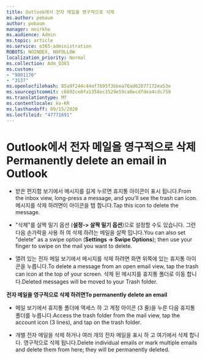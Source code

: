 ```yaml
---
title: Outlook에서 전자 메일을 영구적으로 삭제
ms.author: pebaum
author: pebaum
manager: mnirkhe
ms.audience: Admin
ms.topic: article
ms.service: o365-administration
ROBOTS: NOINDEX, NOFOLLOW
localization_priority: Normal
ms.collection: Adm_O365
ms.custom:
- "9001176"
- "3137"
ms.openlocfilehash: 85a9f244c44af7695f3bbea76ad62877172ea53e
ms.sourcegitcommit: c6692ce0fa1358ec3529e59ca0ecdfdea4cdc759
ms.translationtype: MT
ms.contentlocale: ko-KR
ms.lasthandoff: 09/15/2020
ms.locfileid: "47771691"
---
```

# <a name="permanently-delete-an-email-in-outlook"></a><span data-ttu-id="f14d3-102">Outlook에서 전자 메일을 영구적으로 삭제</span><span class="sxs-lookup"><span data-stu-id="f14d3-102">Permanently delete an email in Outlook</span></span>

- <span data-ttu-id="f14d3-103">받은 편지함 보기에서 메시지를 길게 누르면 휴지통 아이콘이 표시 됩니다.</span><span class="sxs-lookup"><span data-stu-id="f14d3-103">From the inbox view, long-press a message, and you'll see the trash can icon.</span></span> <span data-ttu-id="f14d3-104">메시지를 삭제 하려면이 아이콘을 탭 합니다.</span><span class="sxs-lookup"><span data-stu-id="f14d3-104">Tap this icon to delete the message.</span></span>

- <span data-ttu-id="f14d3-105">"삭제"를 살짝 밀기 옵션 (**설정-> 살짝 밀기 옵션**)으로 설정할 수도 있습니다. 그런 다음 손가락을 사용 하 여 삭제 하려는 메일을 살짝 밉니다.</span><span class="sxs-lookup"><span data-stu-id="f14d3-105">You can also set "delete" as a swipe option (**Settings -> Swipe Options**); then use your finger to swipe on the mail you want to delete.</span></span> 

- <span data-ttu-id="f14d3-106">열려 있는 전자 메일 보기에서 메시지를 삭제 하려면 화면 위쪽에 있는 휴지통 아이콘을 누릅니다.</span><span class="sxs-lookup"><span data-stu-id="f14d3-106">To delete a message from an open email view, tap the trash can icon at the top of your screen.</span></span> <span data-ttu-id="f14d3-107">삭제 된 메시지를 휴지통 폴더로 이동 합니다.</span><span class="sxs-lookup"><span data-stu-id="f14d3-107">Deleted messages will be moved to your Trash folder.</span></span> 

<span data-ttu-id="f14d3-108">**전자 메일을 영구적으로 삭제 하려면**</span><span class="sxs-lookup"><span data-stu-id="f14d3-108">**To permanently delete an email**</span></span>

- <span data-ttu-id="f14d3-109">메일 보기에서 휴지통 폴더에 액세스 하 고 계정 아이콘 (3 줄)을 누른 다음 휴지통 폴더를 누릅니다.</span><span class="sxs-lookup"><span data-stu-id="f14d3-109">Access the trash folder from the mail view, tap the account icon (3 lines), and tap on the trash folder.</span></span>

- <span data-ttu-id="f14d3-110">개별 전자 메일을 삭제 하거나 여러 개의 전자 메일을 표시 하 고 여기에서 삭제 합니다. 영구적으로 삭제 됩니다.</span><span class="sxs-lookup"><span data-stu-id="f14d3-110">Delete individual emails or mark multiple emails and delete them from here; they will be permanently deleted.</span></span>